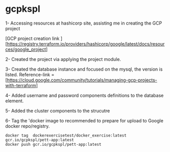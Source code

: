 # gcpkspl
1- Accessing resources at hashicorp site, assisting me in creating the GCP project</p>
[GCP project creation link ][https://registry.terraform.io/providers/hashicorp/google/latest/docs/resources/google_project]</p>
2- Created the project via applying the project module.</p>
3- Created the database instance and focused on the mysql, the version is listed. Reference-link = [https://cloud.google.com/community/tutorials/managing-gcp-projects-with-terraform]</p>
4- Added username and password components definitions to the database element.</p>
5- Added the cluster components to the strucutre</p>
6- Tag the 'docker image to recommended to prepare for upload to Google docker repo/registry.</p>
```
docker tag  dockerexercisetest/docker_exercise:latest gcr.io/gcpkspl/pett-app:latest
docker push gcr.io/gcpkspl/pett-app:latest
```
